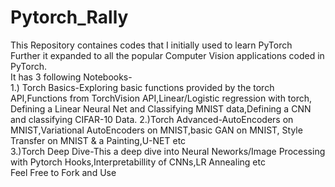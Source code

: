 # Pytorch_Rally
This Repository containes codes that I initially used to learn PyTorch \
Further it expanded to all the popular Computer Vision applications coded in PyTorch. \
It has 3 following Notebooks- \
1.) Torch Basics-Exploring basic functions provided by the torch API,Functions from TorchVision API,Linear/Logistic regression with torch, \
Defining a Linear Neural Net and Classifying MNIST data,Defining a CNN and classifying CIFAR-10 Data.
2.)Torch Advanced-AutoEncoders on MNIST,Variational AutoEncoders on MNIST,basic GAN on MNIST, Style Transfer on MNIST & a Painting,U-NET etc \
3.)Torch Deep Dive-This a deep dive into Neural Neworks/Image Processing with Pytorch Hooks,Interpretabillity of CNNs,LR Annealing etc \
Feel Free to Fork and Use
